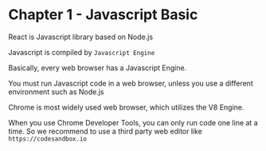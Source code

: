 # Chapter 1 - Javascript Basic

React is Javascript library based on Node.js

Javascript is compiled by `Javascript Engine`

Basically, every web browser has a Javascript Engine.

You must run Javascript code in a web browser, unless you use a different environment such as Node.js

Chrome is most widely used web browser, which utilizes the V8 Engine.

When you use Chrome Developer Tools, you can only run code one line at a time.
So we recommend to use a third party web editor like `https://codesandbox.io`



